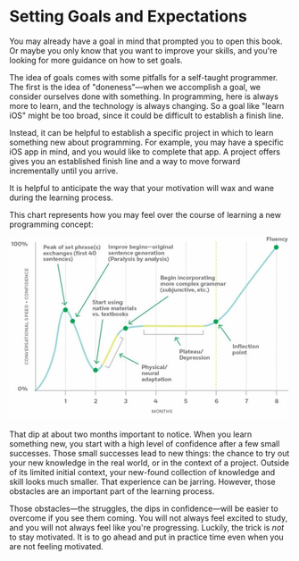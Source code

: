 # Setting Goals and Expectations

You may already have a goal in mind that prompted you to open this book. Or maybe you only know that you want to improve your skills, and you're looking for more guidance on how to set goals. 

The idea of goals comes with some pitfalls for a self-taught programmer. The first is the idea of "doneness"—when we accomplish a goal, we consider ourselves done with something. In programming, here is always more to learn, and the technology is always changing. So a goal like "learn iOS" might be too broad, since it could be difficult to establish a finish line.

Instead, it can be helpful to establish a specific project in which to learn something new about programming. For example, you may have a specific iOS app in mind, and you would like to complete that app. A project offers gives you an established finish line and a way to move forward incrementally until you arrive. 

It is helpful to anticipate the way that your motivation will wax and wane during the learning process.

This chart represents how you may feel over the course of learning a new programming concept:


![](6597926286215011610.jpg)

That dip at about two months important to notice. When you learn something new, you start with a high level of confidence after a few small successes. Those small successes lead to new things: the chance to try out your new knowledge in the real world, or in the context of a project. Outside of its limited initial context, your new-found collection of knowledge and skill looks much smaller. That experience can be jarring. However, those obstacles are an important part of the learning process.

Those obstacles—the struggles, the dips in confidence—will be easier to overcome if you see them coming. You will not always feel excited to study, and you will not always feel like you're progressing. Luckily, the trick is *not* to stay motivated. It is to go ahead and put in practice time even when you are not feeling motivated. 

